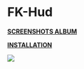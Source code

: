 # FK-Hud

**[SCREENSHOTS ALBUM](https://imgur.com/a/BM9vJ)** 

**[INSTALLATION](https://imgur.com/a/w3Ah6)**

![](https://i.imgur.com/ESH0kre.jpg)
